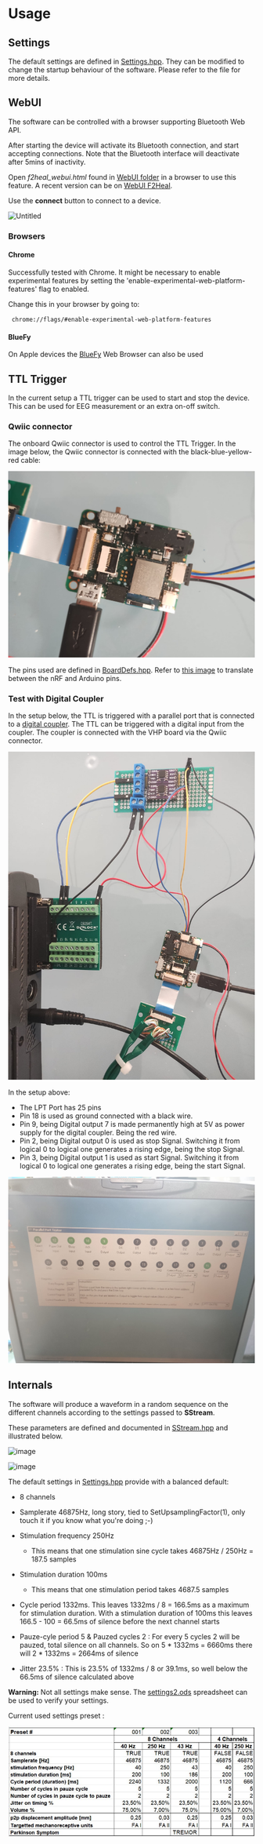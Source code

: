 # Usage

## Settings

The default settings are defined in [Settings.hpp](../VHP-Vibro-Glove2/Settings.hpp). They can be modified to change the startup behaviour of the software. Please refer to the file for more details.

## WebUI

The software can be controlled with a browser supporting Bluetooth Web API.

After starting the device will activate its Bluetooth connection, and start accepting connections. Note that the Bluetooth interface will deactivate after 5mins of inactivity.

Open *f2heal_webui.html*  found in [WebUI folder](../webui) in a browser to use this feature. A recent version can be on [WebUI F2Heal](https://webui.f2heal.com).

Use the **connect** button to connect to a device.

![Untitled](https://github.com/F2HEAL/VHP-Vibro-Glove2/assets/18469570/8b7ff73a-4cba-4c3a-8cf3-60352a2c406f)


### Browsers

#### Chrome

Successfully tested with Chrome. It might be necessary to enable experimental features by setting the 'enable-experimental-web-platform-features' flag to enabled.

Change this in your browser by going to: 

     chrome://flags/#enable-experimental-web-platform-features

#### BlueFy

On Apple devices the [BlueFy](https://apps.apple.com/us/app/bluefy-web-ble-browser/id1492822055) Web Browser can also be used

## TTL Trigger

In the current setup a TTL trigger can be used to start and stop the device. This can be used for EEG measurement or an extra on-off switch.

### Qwiic connector

The onboard Qwiic connector is used to control the TTL Trigger. In the image below, the Qwiic connector is connected with the black-blue-yellow-red cable:

![image](img/nrf_qwiic.jpg)

The pins used are defined in [BoardDefs.hpp](../VHP-Vibro-Glove2/src/BoardDefs.hpp). Refer to [this image](img/AdaFruit-nRF52840.jpg) to translate between the nRF and Arduino pins. 

### Test with Digital Coupler

In the setup below, the TTL is triggered with a parallel port that is connected to a [digital coupler](http://www.analog.com/ADuM1201?doc=ADuM1200_1201.pdf). The TTL can be triggered with a digital input from the coupler. The coupler is connected with the VHP board via the Qwiic connector.

![image](img/dig-coupler_parport_nrf.jpg)

In the setup above:

* The LPT Port has 25 pins
* Pin 18 is used as ground connected with a black wire.
* Pin 9, being Digital output 7 is made permanently high at 5V as power supply for the digital coupler. Being the red wire.
* Pin 2, being Digital output 0 is used as stop Signal. Switching it from logical 0 to logical one generates a rising edge, being the stop Signal.
* Pin 3, being Digital output 1 is used as start Signal. Switching it from logical 0 to logical one generates a rising edge, being the start Signal.

![image](img/parport-screenshot.jpg)

## Internals

The software will produce a waveform in a random sequence on the different channels according to the settings passed to **SStream**.

These parameters are defined and documented in [SStream.hpp](VHP-Vibro-Glove2/SStream.hpp) and illustrated below.

![image](https://github.com/F2HEAL/VHP-Vibro-Glove2/assets/18469570/2a48a60a-b9d9-407f-b9bf-ead3eb6b7bac)

![image](https://github.com/F2HEAL/VHP-Vibro-Glove2/assets/18469570/fc01761d-4320-4044-b50b-c7768205cf2b)

 The default settings in [Settings.hpp](../VHP-Vibro-Glove2/Settings.hpp) provide with a balanced default:
 
 * 8 channels
 * Samplerate 46875Hz, long story, tied to SetUpsamplingFactor(1), only touch it if you know what you're doing ;-)
 * Stimulation frequency 250Hz

      * This means that one stimulation sine cycle takes  46875Hz / 250Hz = 187.5 samples
 * Stimulation duration 100ms
      * This means that one stimulation period takes 4687.5 samples

* Cycle period 1332ms. This leaves 1332ms / 8  = 166.5ms as a maximum for stimulation duration. With a stimulation duration of 100ms this leaves 166.5 - 100 = 66.5ms of silence before the next channel starts

* Pauze-cyle period 5 & Pauzed cycles 2 : For every 5 cycles 2 will be pauzed, total silence on all channels. So on 5 * 1332ms = 6660ms there will 2 * 1332ms = 2664ms of silence
* Jitter 23.5% : This is 23.5% of 1332ms / 8 or 39.1ms, so well below the 66.5ms of silence calculated above


**Warning:** Not all settings make sense. The [settings2.ods](settings2.ods) spreadsheet can be used to verify your settings.

Current used settings preset :

![image](https://github.com/F2HEAL/VHP-Vibro-Glove2/blob/main/doc/settings%20presets%20002.jpg)
